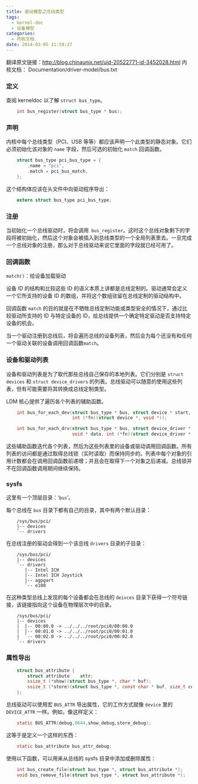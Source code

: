 ```yaml
---
title: 驱动模型之总线类型
tags:
  - kernel-doc
  - 设备模型
categories:
  - 内核文档
date: 2014-03-05 11:59:27
---
```


翻译原文链接：<http://blog.chinaunix.net/uid-20522771-id-3452028.html>
内核文档： Documentation/driver-model/bus.txt
<!--more-->
### 定义

查阅 kerneldoc 以了解 `struct bus_type`。
```c
    int bus_register(struct bus_type * bus);
```

### 声明

内核中每个总线类型（PCI、USB 等等）都应该声明一个此类型的静态对象。它们必须初始化该对象的 `name` 字段，然后可选的初始化 `match` 回调函数。
```c
    struct bus_type pci_bus_type = {
        .name = "pci",
        .match = pci_bus_match,
    };
```

这个结构体应该在头文件中向驱动程序导出：
```c
    extern struct bus_type pci_bus_type;
```

### 注册

当初始化一个总线驱动时，将会调用` bus_register`。这时这个总线对象剩下的字段将被初始化，然后这个对象会被插入到总线类型的一个全局列表里去。一旦完成一个总线对象的注册，那么对于总线驱动来说它里面的字段就已经可用了。

### 回调函数

`match()`：给设备加载驱动

设备 ID 的结构和比较这些 ID 的语义本质上讲都是总线定制的。驱动通常会定义一个它所支持的设备 ID 的数组，并将这个数组驻留在总线定制的驱动结构中。

回调函数 `match` 的目的就是在不牺牲总线定制功能或类型安全的情况下，通过比较驱动所支持的 ID 与特定设备的 ID，给总线提供一个确定特定驱动是否支持特定设备的机会。

当一个驱动注册到总线后，将会遍历总线的设备列表，然后会为每个还没有和任何一个驱动关联的设备调用回调函数`match`。

### 设备和驱动列表

设备和驱动列表是为了取代那些总线自己保存的本地列表。它们分别是 `struct devices` 和 `struct device_drivers` 的列表。总线驱动可以随意的使用这些列表，但有可能需要将其转换成总线定制类型。

LDM 核心提供了遍历各个列表的辅助函数。
```c
    int bus_for_each_dev(struct bus_type * bus, struct device * start, void * data,
                         int (*fn)(struct device *, void *));

    int bus_for_each_drv(struct bus_type * bus, struct device_driver * start,
                         void * data, int (*fn)(struct device_driver *, void *));
```
这些辅助函数迭代各个列表，然后为这些列表里的设备或驱动调用回调函数。所有列表的访问都是通过取得总线锁（实时读取）而保持同步的。列表中每个对象的引用计数都会在调用回调函数前递增；并且会在取得下一个对象之后递减。总线锁并不在回调函数调用期间继续保持。

### sysfs

这里有一个顶层目录：‘`bus`’。

每个总线在 `bus` 目录下都有自己的目录，其中有两个默认目录：
```
    /sys/bus/pci/
    |-- devices
    `-- drivers
```

在总线注册的驱动会得到一个该总线 `drivers` 目录的子目录：
```
    /sys/bus/pci/
    |-- devices
    `-- drivers
       |-- Intel ICH
       |-- Intel ICH Joystick
       |-- agpgart
       `-- e100
```

在这种类型总线上发现的每个设备都会在总线的 `deivces` 目录下获得一个符号链接，该链接指向这个设备在物理层次中的目录。
```
    /sys/bus/pci/
    |-- devices
    |  |-- 00:00.0 -> ../../../root/pci0/00:00.0
    |  |-- 00:01.0 -> ../../../root/pci0/00:01.0
    |  `-- 00:02.0 -> ../../../root/pci0/00:02.0
    `-- drivers
```

### 属性导出

```c
    struct bus_attribute {
        struct attribute    attr;
        ssize_t (*show)(struct bus_type *, char * buf);
        ssize_t (*store)(struct bus_type *, const char * buf, size_t count);
    };
```
总线驱动可以使用宏 `BUS_ATTR` 导出属性，它的工作方式就像 `device` 里的 `DEVICE_ATTR` 一样。例如，像这样定义：
```c
    static BUS_ATTR(debug,0644,show_debug,store_debug);
```

这等于是定义一个这样的东西：
```c
    static bus_attribute bus_attr_debug;
```

使用以下函数，可以用来从总线的 sysfs 目录中添加或删除属性：
```c
    int bus_create_file(struct bus_type *, struct bus_attribute *);
    void bus_remove_file(struct bus_type *, struct bus_attribute *);
```
